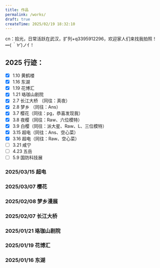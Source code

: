 ```yaml
---
title: 作品
permalink: /works/
draft: true
createTime: 2025/02/19 18:32:10
---
```


cn：拾光，日常活跃在武汉，扩列+q3395912296，欢迎家人们来找我拍照！━(*｀∀´*)ノ亻!

## 2025 行迹：
- [x] 1.10 黄鹤楼
- [x] 1.16 东湖
- [x] 1.19 花博汇
- [x] 1.21 珞珈山剧院
- [x] 2.7 长江大桥 （同往：真夜）
- [x] 2.8 梦乡 （同往：Ans）
- [x] 3.7 樱花（同往：pg，恭喜发现我）
- [x] 3.8 夜樱（同往：Raw、六位模特）
- [x] 3.9 白樱（同往：派大星、Raw、L、三位模特）
- [x] 3.15 超电（同往：Ans、空心菜）
- [x] 3.16 超电（同往：Raw、空心菜）
- [ ] 3.21 咸宁
- [ ] 4.23 五岳
- [ ] 5.9 国防科技展

### 2025/03/15 超电
<ImageCard
    image="https://oss.ajohn.top/works/2025-03-15/DSC_3328.webp"
    title="间谍过家家-阿尼亚·福杰"
    description="照片摄于武汉市东西湖区金银潭宏图路8号武汉客厅-中国文化会展中心暨超电漫展。阿尼亚是一名充满活力的小女孩，她喜欢与自己的养父黄昏一起冒险，不过她有时会做出一些非常引人注目的举动，让黄昏感到无可奈何。与同龄的小孩子一样，阿尼亚好奇心非常旺盛，不过不管什么事都要参与进去也可以说是她的短处，她甚至还找到了黄昏藏在家中的通讯装备来玩，因此使得自己一度陷入了危险的境地。"
    href="/"
    author="AJohn"
    date="2025/03/07"
    />

<CardGrid>
<ImageCard
    image="https://oss.ajohn.top/works/2025-03-15/DSC_3406.webp"
    title="初音未来"
    description="照片摄于武汉市东西湖区金银潭宏图路8号武汉客厅-中国文化会展中心暨超电漫展。“我去！初音未来！”"
    href="/"
    author="AJohn"
    date="2025/03/07"
    />
    <ImageCard
    image="https://oss.ajohn.top/works/2025-03-15/DSC_3182.webp"
    title="第五人格-渔女-迷迭香"
    description="照片摄于武汉市东西湖区金银潭宏图路8号武汉客厅-中国文化会展中心暨超电漫展。她是这鲜花王国的缔造者，迷迭香有枯萎之时，而贝尔斯泰因在回忆里永远芬芳。"
    href="/"
    author="AJohn"
    date="2025/03/07"
    />
</CardGrid>
<ImageCard
    image="https://oss.ajohn.top/works/2025-03-15/DSC_3187.webp"
    title="鬼灭之刃-蝴蝶忍"
    description="照片摄于武汉市东西湖区金银潭宏图路8号武汉客厅-中国文化会展中心暨超电漫展。蝴蝶忍小时候，父母便被鬼杀害，后来她与姐姐蝴蝶香奈惠一同加入了鬼杀队。然而香奈惠在一次任务中遭遇了上弦之贰，终是不敌而被杀害。香奈惠死后，蝴蝶忍代替已故的姐姐成为了医疗机构蝶屋的主人，在之后的时间里，她凭借自己的努力成为了鬼杀队中的虫柱。"
    href="/"
    author="AJohn"
    date="2025/03/07"
    />



### 2025/03/07 樱花
<ImageCard
    image="https://oss.ajohn.top/works/2025-03-07/DSC_2193.webp"
    title="素瓣映晴空"
    description="照片中的樱花摄于武汉市洪山区武汉科技大学黄家湖校区。蓝天如幕映琼枝，素瓣轻盈展逸姿。嫩蕊微黄添韵致，清风漫舞报春时。"
    href="/"
    author="AJohn"
    date="2025/03/07"
    />

<CardGrid>
<ImageCard
    image="https://oss.ajohn.top/works/2025-03-07/DSC_2252.webp"
    title="樱花步道的温馨瞬间"
    description="照片中的樱花摄于武汉市洪山区武汉科技大学黄家湖校区。在樱花盛放的步道旁，洁白的樱花如云朵般挂满枝头。几位行人或坐或行，享受着春日时光。长椅上，人们安静休憩；步道中，一位大人陪伴着孩子骑车，大手轻扶，满是呵护。周围柳树泛绿，绿草如茵，整个画面温馨又惬意，洋溢着春日的美好与宁静 。"
    href="/"
    author="AJohn"
    date="2025/03/07"
    />
    <ImageCard
    image="https://oss.ajohn.top/works/2025-03-07/DSC_2229.webp"
    title="钟塔・春樱之约"
    description="照片中的樱花摄于武汉市洪山区武汉科技大学黄家湖校区。画面中，淡粉色的樱花枝桠舒展，花朵星星点点。背景是一座白色钟塔，钟面清晰，时间仿佛在此刻凝固。塔顶的格栅结构简洁现代，与柔美樱花相映成趣，在浅灰天空的衬托下，营造出一种静谧而浪漫的春日氛围 。"
    href="/"
    author="AJohn"
    date="2025/03/07"
    />
    <ImageCard
    image="https://oss.ajohn.top/works/2025-03-07/DSC_2230.webp"
    title="浅粉盈枝春意浓"
    description="照片中的樱花摄于武汉市洪山区武汉科技大学黄家湖校区。盛开的樱花，枝头繁花簇拥，洁白中透着淡粉，细长的花蕊点缀着金黄花粉。背景蓝天朦胧，衬托出前景花朵的清晰艳丽，尽显春日烂漫与生机。"
    href="/"
    author="AJohn"
    date="2025/03/07"
    />
    <ImageCard
    image="https://oss.ajohn.top/works/2025-03-07/DSC_2236.webp"
    title="粉樱漫舞春光里"
    description="照片中的樱花摄于武汉市洪山区武汉科技大学黄家湖校区。蓝天为幕，粉樱满树。细碎的樱花如繁星般缀满枝头，微风似无形的舞者，轻拂而过，引得花瓣纷纷扬扬，似在漫舞。那淡雅的粉色，洋溢着春日的温柔与浪漫，尽显生机与美好。"
    href="/"
    author="AJohn"
    date="2025/03/07"
    />
</CardGrid>

<ImageCard
    image="https://oss.ajohn.top/works/2025-03-07/DSC_2186.webp"
    title="粉樱闹春"
    description="照片中的樱花摄于武汉市洪山区武汉科技大学黄家湖校区。画面中，粉樱绽放枝头，如云似霞 。淡粉色的花朵密密匝匝，在蓝天的映衬下显得格外明艳，樱花在春日里肆意盛开，传递出浓浓的春意与生机。"
    href="/"
    author="AJohn"
    date="2025/03/07"
    />



### 2025/02/08 梦乡漫展
<CardGrid>
    <ImageCard
    image="https://oss.ajohn.top/works/2025-02-08/DSC_2105.webp"
    title="明日方舟-史尔特尔"
    description="照片摄于武汉市国际博览中心暨梦乡漫展。神秘的萨卡兹少女史尔特尔，或因矿石病影响导致缺失性记忆障碍，其情况在矿石病病理中也极其少见，现于罗德岛接受治疗中。在测试过程中展现出了原因不详的强大战斗能力，很快成为了作战干员。"
    href="/"
    author="AJohn"
    date="2025/02/08"
    />
    <ImageCard
    image="https://oss.ajohn.top/works/2025-02-08/DSC_2159.webp"
    title="第五人格-红夫人-应许之日"
    description="照片摄于武汉市国际博览中心暨梦乡漫展。“你会获得你想要的，十字架为此作证。”"
    href="/"
    author="AJohn"
    date="2025/02/08"
    />
    <ImageCard
    image="https://oss.ajohn.top/works/2025-02-08/DSC_1723.webp"
    title="第五人格-艾玛·伍兹-兰闺惊梦"
    description="照片摄于武汉市国际博览中心暨梦乡漫展。“时光是回忆的最佳滤镜，在一切都未发生前。”"
    href="/"
    author="AJohn"
    date="2025/02/08"
    />
    <ImageCard
    image="https://oss.ajohn.top/works/2025-02-08/DSC_1596.webp"
    title="少女前线-SPR A3G"
    description="照片摄于武汉市国际博览中心暨梦乡漫展。不太喜欢运动，大多数时候会在一个地点“监视”着某些东西很长时间，最喜欢“监视”的是指挥官。对待任务时为了注重效率，没有命令时不会耐心等待命令，容易擅自行动按自己方式处理问题。"
    href="/"
    author="AJohn"
    date="2025/02/08"
    />
    <ImageCard
    image="https://oss.ajohn.top/works/2025-02-08/DSC_1600.webp"
    title="少女前线-SPR A3G"
    description="照片摄于武汉市国际博览中心暨梦乡漫展。不太喜欢运动，大多数时候会在一个地点“监视”着某些东西很长时间，最喜欢“监视”的是指挥官。对待任务时为了注重效率，没有命令时不会耐心等待命令，容易擅自行动按自己方式处理问题。"
    href="/"
    author="AJohn"
    date="2025/02/08"
    />
    <ImageCard
    image="https://oss.ajohn.top/works/2025-02-08/DSC_1465.webp"
    title="原神-魈"
    description="照片摄于武汉市国际博览中心暨梦乡漫展。“你我相识已久，像平时一般相处便是，无需费心劳神。不过，此处僻静安宁，还能将荻花洲美景尽收眼底…倒也只有你能找到这样的地方。这株清心赠予你，若是用于装点住处，想必也能为你增添几许沁凉。”"
    href="/"
    author="AJohn"
    date="2025/02/08"
    />
</CardGrid>

### 2025/02/07 长江大桥
<ImageCard
    image="https://oss.ajohn.top/works/2025-02-07/DSC_1215.webp"
    title="武汉长江大桥：跨越天堑的钢铁脊梁"
    description="照片中的长江大桥位于武汉市汉阳江滩公园附近。武汉长江大桥如一条巨龙横卧长江之上，雄伟的桥身由坚实的桥墩支撑，斜拉索有序排列，尽显现代建筑的力量美感。远处高楼林立，映衬着大桥的壮丽身姿。它不仅是武汉重要的交通枢纽，更是这座城市的标志性建筑，承载着历史的厚重，见证着武汉的发展与繁荣 。"
    href="/"
    author="AJohn"
    date="2025/01/21"
    />
<ImageCard
    image="https://oss.ajohn.top/works/2025-02-07/DSC_1322.webp"
    title="穿梭光影：轨道列车的都市行程"
    description="照片中的列车属于武汉市轨道交通5号线。在城市的半封闭轨道廊道中，一列现代感十足的列车正缓缓驶入。车身以白色为主色调，红色线条点缀其间，显得时尚又醒目。轨道两侧是规整的设施，远处高楼林立，列车仿佛是连接城市各处的纽带，承载着人们的日常出行，也见证着城市的蓬勃发展与不息活力。"
    href="/"
    author="AJohn"
    date="2025/01/21"
    />

### 2025/01/21 珞珈山剧院
<ImageCard
    image="https://oss.ajohn.top/works/2025-01-21/DSC_0989.webp"
    title="弦上的和声盛宴"
    description="照片中的舞台位于武汉市武昌区珞狮路84号附近珞珈山剧院。舞台之上，一群身着正装的演奏者端坐于椅。手中的小提琴、大提琴在光影交错间被轻轻拨弄、拉响，如灵动的精灵在琴弦上跳跃。他们沉浸于音乐的世界，周围静谧无声，唯有悠扬弦音潺潺流淌，似在诉说着一个个动人的故事，编织出一场沉浸式的听觉盛宴 。"
    href="/"
    author="AJohn"
    date="2025/01/21"
    />

### 2025/01/19 花博汇
<ImageCard
    image="https://oss.ajohn.top/works/2025-01-19/DSC_0913.webp"
    title="蜂恋牡丹"
    description="照片中的花朵摄于武汉市蔡甸区花博汇。一朵硕大而艳丽的深粉牡丹尽情绽放，层层叠叠的花瓣如华丽的舞裙。金黄的花蕊在中心闪耀，一只蜜蜂被其芬芳吸引，正绕花飞舞，展现出牡丹的雍容华贵与勃勃生机。"
    href="/"
    author="AJohn"
    date="2025/01/19"
    />
<CardGrid>
    <ImageCard
    image="https://oss.ajohn.top/works/2025-01-19/DSC_0919.webp"
    title="晨露中的金盏花"
    description="照片中的花朵摄于武汉市蔡甸区花博汇。清晨，点点露珠挂在明艳的金盏花瓣上，宛如晶莹的玉珠。在翠绿叶片的衬托下，金盏花显得愈发娇艳夺目，仿佛是大自然在一夜之间精心雕琢的杰作，散发着清新而又蓬勃的生命力。"
    href="/"
    author="AJohn"
    date="2025/01/19"
    />
</CardGrid>

### 2025/01/16 东湖
<ImageCard
    image="https://oss.ajohn.top/works/2025-01-16/DSC_0704.webp"
    title="乘舟东湖，共赴飞鸟之约"
    description="照片中的游船位于武汉市武昌区东湖。在武汉东湖这片澄澈的水域上，一艘古雅的游船悠然前行，划破平静的湖面，激起层层涟漪。成群的飞鸟追逐着游船，时而振翅高飞，时而低掠水面，与游船一同构成了一幅灵动而和谐的自然画卷 。四周的湖岸树木林立，为这方天地增添了几分静谧与诗意，让人沉浸于东湖独有的宁静与美好之中。"
    href="/"
    author="AJohn"
    date="2025/01/19"
    />
<!-- <CardGrid>
    <ImageCard
    image="https://oss.ajohn.top/works/2025-01-19/DSC_0919.webp"
    title="晨露中的金盏花"
    description="照片中的花朵摄于武汉市蔡甸区花博汇。清晨，点点露珠挂在明艳的金盏花瓣上，宛如晶莹的玉珠。在翠绿叶片的衬托下，金盏花显得愈发娇艳夺目，仿佛是大自然在一夜之间精心雕琢的杰作，散发着清新而又蓬勃的生命力。"
    href="/"
    author="AJohn"
    date="2025/01/19"
    />
</CardGrid> -->



<!-- <CardGrid>
    <ImageCard
    image="https://cdn.jsdelivr.net/gh/zzyAJohn/Works-Image/2025-01-21/DSC_0989.webp"
    title="弦上的和声盛宴"
    description="照片中的火车位于武汉市武昌区珞狮路84号附近珞珈山剧院。舞台之上，一群身着正装的演奏者端坐于椅。手中的小提琴、大提琴在光影交错间被轻轻拨弄、拉响，如灵动的精灵在琴弦上跳跃。他们沉浸于音乐的世界，周围静谧无声，唯有悠扬弦音潺潺流淌，似在诉说着一个个动人的故事，编织出一场沉浸式的听觉盛宴 。"
    href="/"
    author="AJohn"
    date="2025/01/19"
    />
</CardGrid> -->

<!-- ## 野生动物 -->

<!-- ## 夜景摄影 -->

<!-- ## 旅行摄影 -->


